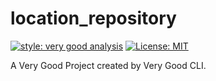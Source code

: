# location_repository

[![style: very good analysis][very_good_analysis_badge]][very_good_analysis_link]
[![License: MIT][license_badge]][license_link]

A Very Good Project created by Very Good CLI.

[license_badge]: https://img.shields.io/badge/license-MIT-blue.svg
[license_link]: https://opensource.org/licenses/MIT
[very_good_analysis_badge]: https://img.shields.io/badge/style-very_good_analysis-B22C89.svg
[very_good_analysis_link]: https://pub.dev/packages/very_good_analysis